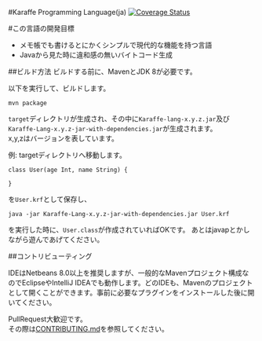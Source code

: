 #Karaffe Programming Language(ja)
[![Coverage Status](https://coveralls.io/repos/nokok/Karaffe/badge.png?branch=master)](https://coveralls.io/r/nokok/Karaffe?branch=master)

#この言語の開発目標
- メモ帳でも書けるとにかくシンプルで現代的な機能を持つ言語
- Javaから見た時に違和感の無いバイトコード生成

##ビルド方法
ビルドする前に、MavenとJDK 8が必要です。

以下を実行して、ビルドします。  
```
mvn package
```

`target`ディレクトリが生成され、その中に`Karaffe-lang-x.y.z.jar`及び  
`Karaffe-Lang-x.y.z-jar-with-dependencies.jar`が生成されます。  
x,y,zはバージョンを表しています。  

例:
targetディレクトリへ移動します。
```
class User(age Int, name String) {

}

```
を`User.krf`として保存し、
```
java -jar Karaffe-Lang-x.y.z-jar-with-dependencies.jar User.krf
```
を実行した時に、`User.class`が作成されていればOKです。
あとはjavapとかしながら遊んであげてください。

##コントリビューティング

IDEはNetbeans 8.0以上を推奨しますが、一般的なMavenプロジェクト構成なのでEclipseやIntelliJ IDEAでも動作します。どのIDEも、Mavenのプロジェクトとして開くことができます。事前に必要なプラグインをインストールした後に開いてください。  

PullRequest大歓迎です。  
その際は[CONTRIBUTING.md](CONTRIBUTING.md)を参照してください。  
